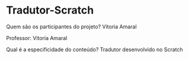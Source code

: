 # Tradutor-Scratch

Quem são os participantes do projeto? Vitoria Amaral

Professor: Vitoria Amaral

Qual é a especificidade do conteúdo? Tradutor desenvolvido no Scratch
